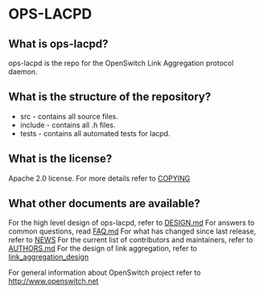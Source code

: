OPS-LACPD
=========

What is ops-lacpd?
------------------
ops-lacpd is the repo for the OpenSwitch Link Aggregation protocol daemon.

What is the structure of the repository?
----------------------------------------
* src - contains all source files.
* include - contains all .h files.
* tests - contains all automated tests for lacpd.

What is the license?
--------------------
Apache 2.0 license. For more details refer to [COPYING](COPYING)

What other documents are available?
-----------------------------------
For the high level design of ops-lacpd, refer to [DESIGN.md](DESIGN.md)
For answers to common questions, read [FAQ.md](FAQ.md)
For what has changed since last release, refer to [NEWS](NEWS)
For the current list of contributors and maintainers, refer to [AUTHORS.md](AUTHORS.md)
For the design of link aggregation, refer to [link_aggregation_design](http://www.openswitch.net/docs/link_aggregation_design)

For general information about OpenSwitch project refer to http://www.openswitch.net
